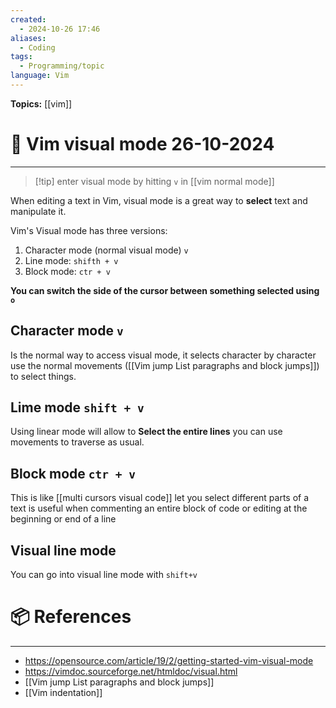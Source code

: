 ```yaml
---
created:
  - 2024-10-26 17:46
aliases:
  - Coding
tags:
  - Programming/topic
language: Vim
---
```


**Topics:** [[vim]]

# 📃 Vim visual mode  26-10-2024

---
>[!tip] enter visual mode by hitting `v` in [[vim normal mode]]

When editing a text in Vim, visual mode is a great way to **select** text and manipulate it.

Vim's Visual mode has three versions:
1. Character mode (normal visual mode) `v`
2. Line mode: `shifth + v`
3. Block mode: `ctr + v`

**You can switch the side of the cursor between something selected using `o`**
## Character mode `v`
Is the normal way to access visual mode, it selects character by character use the normal movements ([[Vim jump List paragraphs and block jumps]]) to select things.
## Lime mode `shift + v`
Using linear mode will allow to **Select the entire lines** you can use movements to traverse as usual.

## Block mode `ctr + v`
This is like [[multi cursors visual code]] let you select different parts of a text is useful when commenting an entire block of code or editing at the beginning or end of a line

## Visual line mode
You can go into visual line mode with `shift+v` 

# 📦 References

---
- https://opensource.com/article/19/2/getting-started-vim-visual-mode
- https://vimdoc.sourceforge.net/htmldoc/visual.html
- [[Vim jump List paragraphs and block jumps]]
- [[Vim indentation]]